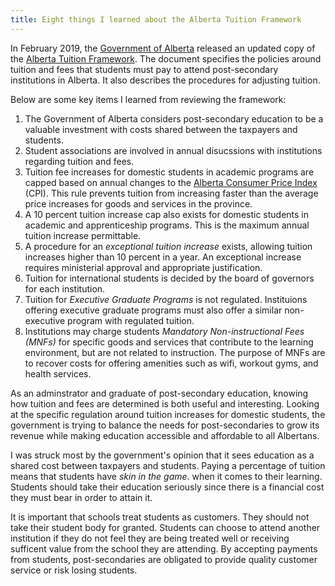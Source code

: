 ```yaml
---
title: Eight things I learned about the Alberta Tuition Framework
---
```


In February 2019, the [Government of Alberta](https://www.alberta.ca/index.aspx) released an updated copy of the [Alberta Tuition Framework](https://open.alberta.ca/publications/9781460143155). The document specifies the policies around tuition and fees that students must pay to attend post-secondary institutions in Alberta. It also describes the procedures for adjusting tuition.

Below are some key items I learned from reviewing the framework:

1. The Government of Alberta considers post-secondary education to be a valuable investment with costs shared between the taxpayers and students.
1. Student associations are involved in annual disucssions with institutions regarding tuition and fees.
1. Tuition fee increases for domestic students in academic programs are capped based on annual changes to the [Alberta Consumer Price Index](https://economicdashboard.alberta.ca/ConsumerPriceIndexChange) (CPI). This rule prevents tuition from increasing faster than the average price increases for goods and services in the province.
1. A 10 percent tuition increase cap also exists for domestic students in academic and apprenticeship programs. This is the maximum annual tuition increase permittable.
1. A procedure for an *exceptional tuition increase* exists, allowing tuition increases higher than 10 percent in a year. An exceptional increase requires ministerial approval and appropriate justification.
1. Tuition for international students is decided by the board of governors for each institution.
1. Tuition for *Executive Graduate Programs* is not regulated. Instituions offering executive graduate programs must also offer a similar non-executive program with regulated tuition.
1. Institutions may charge students *Mandatory Non-instructional Fees (MNFs)* for specific goods and services that contribute to the learning environment, but are not related to instruction. The purpose of MNFs are to recover costs for offering amenities such as wifi, workout gyms, and health services.

As an adminstrator and graduate of post-secondary education, knowing how tuition and fees are determined is both useful and interesting. Looking at the specific regulation around tuition increases for domestic students, the government is trying to balance the needs for post-secondaries to grow its revenue while making education accessible and affordable to all Albertans.

I was struck most by the government's opinion that it sees education as a shared cost between taxpayers and students. Paying a percentage of tuition means that students have *skin in the game*. when it comes to their learning. Students should take their education seriously since there is a financial cost they must bear in order to attain it.

It is important that schools treat students as customers. They should not take their student body for granted. Students can choose to attend another institution if they do not feel they are being treated well or receiving sufficent value from the school they are attending. By accepting payments from students, post-secondaries are obligated to provide quality customer service or risk losing students.
